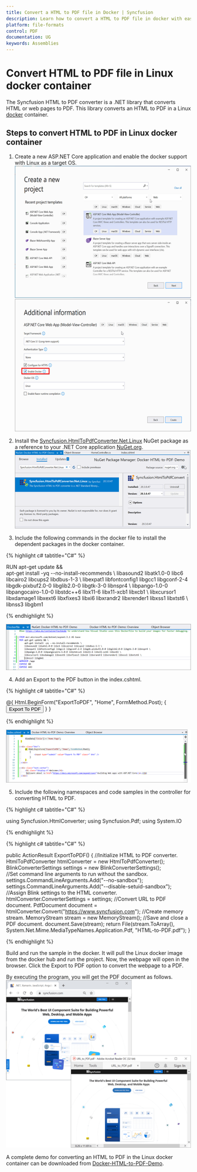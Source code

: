```yaml
---
title: Convert a HTML to PDF file in Docker | Syncfusion
description: Learn how to convert a HTML to PDF file in docker with easy steps using Syncfusion .NET HTML converter library.
platform: file-formats
control: PDF
documentation: UG
keywords: Assemblies
---
```


# Convert HTML to PDF file in Linux docker container

The Syncfusion HTML to PDF converter is a .NET library that converts HTML or web pages to PDF.  This library converts an HTML to PDF in a Linux [docker](https://www.docker.com/why-docker/) container.

## Steps to convert HTML to PDF in Linux docker container

1. Create a new ASP.NET Core application and enable the docker support with Linux as a target OS.
![Convert HTMLToPDF Docker Step1](htmlconversion_images/DockerStep1.png)
![Convert HTMLToPDF Docker Step2](htmlconversion_images/DockerStep2.png)

2. Install the [Syncfusion.HtmlToPdfConverter.Net.Linux](https://www.nuget.org/packages/Syncfusion.HtmlToPdfConverter.Net.Linux/) NuGet package as a reference to your .NET Core application [NuGet.org](https://www.nuget.org/).
![Convert HTMLToPDF Docker Step3](htmlconversion_images/DockerStep3.png)

3. Include the following commands in the docker file to install the dependent packages in the docker container.

{% highlight c# tabtitle="C#" %}

RUN apt-get update && \
     apt-get install -yq --no-install-recommends \ 
     libasound2 libatk1.0-0 libc6 libcairo2 libcups2 libdbus-1-3 \ 
     libexpat1 libfontconfig1 libgcc1 libgconf-2-4 libgdk-pixbuf2.0-0 libglib2.0-0 libgtk-3-0 libnspr4 \ 
     libpango-1.0-0 libpangocairo-1.0-0 libstdc++6 libx11-6 libx11-xcb1 libxcb1 \ 
     libxcursor1 libxdamage1 libxext6 libxfixes3 libxi6 libxrandr2 libxrender1 libxss1 libxtst6 \ 
     libnss3 libgbm1

{% endhighlight %}

![Convert HTMLToPDF Docker Step4](htmlconversion_images/DockerStep4.png)

4. Add an Export to the PDF button in the index.cshtml.

{% highlight c# tabtitle="C#" %}

<div class="btn">
    @{ Html.BeginForm("ExportToPDF", "Home", FormMethod.Post);
        {
            <input type="submit" value="Export To PDF" class=" btn" />
        }
}
</div>

{% endhighlight %}

![Convert HTMLToPDF Docker Step5](htmlconversion_images/DockerStep5.png)

5. Include the following namespaces and code samples in the controller for converting HTML to PDF.

{% highlight c# tabtitle="C#" %}

using Syncfusion.HtmlConverter;
using Syncfusion.Pdf;
using System.IO

{% endhighlight %}

{% highlight c# tabtitle="C#" %}

public ActionResult ExportToPDF()
{
     //Initialize HTML to PDF converter. 
     HtmlToPdfConverter htmlConverter = new HtmlToPdfConverter(); 
     BlinkConverterSettings settings = new BlinkConverterSettings();     
     //Set command line arguments to run without the sandbox.
     settings.CommandLineArguments.Add("--no-sandbox");
     settings.CommandLineArguments.Add("--disable-setuid-sandbox");     
     //Assign Blink settings to the HTML converter.
     htmlConverter.ConverterSettings = settings; 
     //Convert URL to PDF document.
     PdfDocument document = htmlConverter.Convert("https://www.syncfusion.com"); 
     //Create memory stream.
     MemoryStream stream = new MemoryStream(); 
     //Save and close a PDF document. 
     document.Save(stream); 
     return File(stream.ToArray(), System.Net.Mime.MediaTypeNames.Application.Pdf, "HTML-to-PDF.pdf");
}

{% endhighlight %}

Build and run the sample in the docker. It will pull the Linux docker image from the docker hub and run the project. Now, the webpage will open in the browser. Click the Export to PDF option to convert the webpage to a PDF.

By executing the program, you will get the PDF document as follows.
![Convert HTMLToPDF Dockeroutput](htmlconversion_images/htmltopdfoutput.png)

A complete demo for converting an HTML to PDF in the Linux docker container can be downloaded from [Docker-HTML-to-PDF-Demo](https://www.syncfusion.com/downloads/support/directtrac/general/ze/Docker-HTML-to-PDF-Demo-799181742).